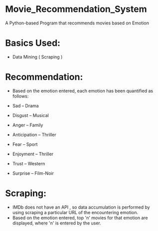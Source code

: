# Movie_Recommendation_System
A Python-based Program that recommends movies based on Emotion

# Basics Used:
- Data Mining ( Scraping )

# Recommendation:
- Based on the emotion entered, each emotion has been quantified as follows:

- Sad – Drama
- Disgust – Musical
- Anger – Family
- Anticipation – Thriller
- Fear – Sport
- Enjoyment – Thriller
- Trust – Western
- Surprise – Film-Noir

# Scraping:
- IMDb does not have an API , so data accumulation is performed by using scraping a particular URL of the encountering emotion.
- Based on the emotion entered, top 'n' movies for that emotion are displayed, where 'n' is entered by the user.
